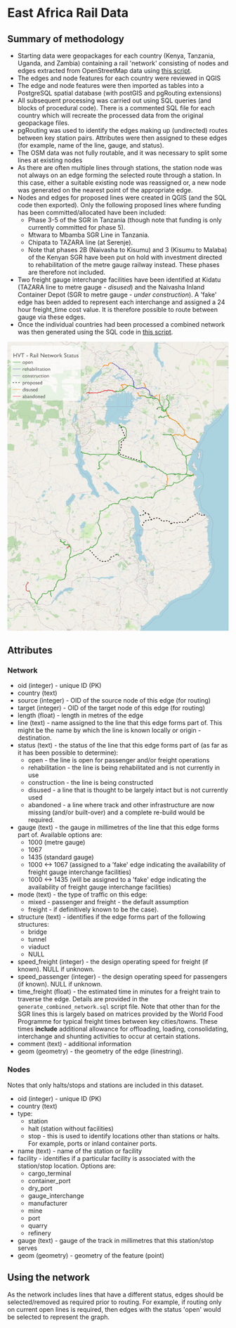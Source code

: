# East Africa Rail Data

## Summary of methodology

* Starting data were geopackages for each country (Kenya, Tanzania, Uganda, and Zambia) containing a rail 'network' consisting of nodes and edges extracted from OpenStreetMap data using [this script](https://github.com/nismod/east-africa-transport/blob/main/preprocess/rail/rail.sh).
* The edges and node features for each country were reviewed in QGIS
* The edge and node features were then imported as tables into a PostgreSQL spatial database (with postGIS and pgRouting extensions)
* All subsequent processing was carried out using SQL queries (and blocks of procedural code). There is a commented SQL file for each country which will recreate the processed data from the original geopackage files.
* pgRouting was used to identify the edges making up (undirected) routes between key station pairs. Attributes were then assigned to these edges (for example, name of the line, gauge, and status). 
* The OSM data was not fully routable, and it was necessary to split some lines at existing nodes
* As there are often multiple lines through stations, the station node was not always on an edge forming the selected route through a station. In this case, either a suitable existing node was reassigned or, a new node was generated on the nearest point of the appropriate edge.
* Nodes and edges for proposed lines were created in QGIS (and the SQL code then exported). Only the following proposed lines where funding has been committed/allocated have been included:
  * Phase 3-5 of the SGR in Tanzania (though note that funding is only currently committed for phase 5).
  * Mtwara to Mbamba SGR Line in Tanzania.
  * Chipata to TAZARA line (at Serenje).
  * Note that phases 2B (Naivasha to Kisumu) and 3 (Kisumu to Malaba) of the Kenyan SGR have been put on hold with investment directed to rehabilitation of the metre gauge railway instead. These phases are therefore not included.
* Two freight gauge interchange facilities have been identified at Kidatu (TAZARA line to metre gauge - *disused*) and the Naivasha Inland Container Depot (SGR to metre gauge - *under construction*). A 'fake' edge has been added to represent each interchange and assigned a 24 hour freight_time cost value.  It is therefore possible to route between gauge via these edges.
* Once the individual countries had been processed a combined network was then generated using the SQL code in [this script](https://github.com/nismod/east-africa-transport/blob/main/data/rail/generate_combined_network.sql).

![Overview of rail lines and their status](hvt_rail.png)

## Attributes

### Network

- oid (integer) - unique ID (PK)
- country (text)
- source (integer) - OID of the source node of this edge (for routing)
- target (integer) - OID of the target node of this edge (for routing)
- length (float) - length in metres of the edge
- line (text) - name assigned to the line that this edge forms part of. This might be the name by which the line is known locally or origin - destination. 
- status (text) - the status of the line that this edge forms part of (as far as it has been possible to determine):
  - open - the line is open for passenger and/or freight operations
  - rehabilitation - the line is being rehabilitated and is not currently in use
  - construction - the line is being constructed
  - disused - a line that is thought to be largely intact but is not currently used
  - abandoned - a line where track and other infrastructure are now missing (and/or built-over) and a complete re-build would be required. 
- gauge (text) - the gauge in millimetres of the line that this edge forms part of. Available options are:
  - 1000 (metre gauge)
  - 1067
  - 1435 (standard gauge)
  - 1000 <-> 1067 (assigned to a 'fake' edge indicating the availability of freight gauge interchange facilities)
  - 1000 <-> 1435 (will be assigned to a 'fake' edge indicating the availability of freight gauge interchange facilities)
- mode (text) - the type of traffic on this edge:
  - mixed - passenger and freight - the default assumption
  - freight - if definitively known to be the case).
- structure (text) - identifies if the edge forms part of the following structures:
  - bridge
  - tunnel
  - viaduct
  - NULL
- speed_freight (integer) - the design operating speed for freight (if known). NULL if unknown.
- speed_passenger (integer) - the design operating speed for passengers (if known). NULL if unknown.
- time_freight (float) - the estimated time in minutes for a freight train to traverse the edge. Details are provided in the `generate_combined_network.sql` script file. Note that other than for the SGR lines this is largely based on matrices provided by the World Food Programme for typical freight times between key cities/towns. These times **include** additional allowance for offloading, loading, consolidating, interchange and shunting activities to occur at certain stations.
- comment (text) - additional information
- geom (geometry) - the geometry of the edge (linestring).

### Nodes

Notes that only halts/stops and stations are included in this dataset. 

* oid (integer) - unique ID (PK)
* country (text)
* type:
  * station
  * halt (station without facilities)
  * stop - this is used to identify locations other than stations or halts. For example, ports or inland container ports.
* name (text) - name of the station or facility
* facility - identifies if a particular facility is associated with the station/stop location. Options are:
  * cargo_terminal
  * container_port
  * dry_port
  * gauge_interchange
  * manufacturer
  * mine
  * port
  * quarry
  * refinery
* gauge (text) - gauge of the track in millimetres that this station/stop serves
* geom (geometry) - geometry of the feature (point)

## Using the network

As the network includes lines that have a different status, edges should be selected/removed as required prior to routing. For example, if routing only on current open lines is required, then edges with the status 'open' would be selected to represent the graph.

